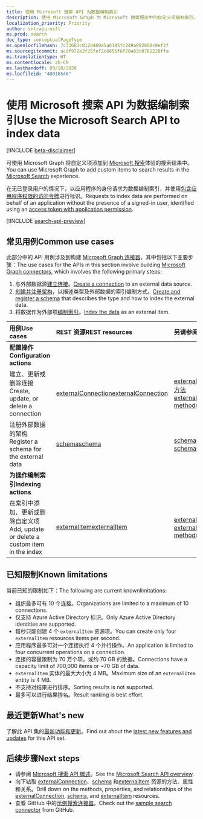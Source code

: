 ```yaml
---
title: 使用 Microsoft 搜索 API 为数据编制索引
description: 使用 Microsoft Graph 为 Microsoft 搜索服务中的自定义项编制索引。
localization_priority: Priority
author: snlraju-msft
ms.prod: search
doc_type: conceptualPageType
ms.openlocfilehash: 7c33683c812b469a5a6185fc249a892868c0ef2f
ms.sourcegitcommit: acdf972e2f25fef2c6855f6f28a63c0762228ffa
ms.translationtype: HT
ms.contentlocale: zh-CN
ms.lasthandoff: 09/18/2020
ms.locfileid: "48016546"
---
```

# <a name="use-the-microsoft-search-api-to-index-data"></a><span data-ttu-id="b7709-103">使用 Microsoft 搜索 API 为数据编制索引</span><span class="sxs-lookup"><span data-stu-id="b7709-103">Use the Microsoft Search API to index data</span></span>

[!INCLUDE [beta-disclaimer](../../includes/beta-disclaimer.md)]

<span data-ttu-id="b7709-104">可使用 Microsoft Graph 将自定义项添加到 [Microsoft 搜索](/microsoftsearch/overview-microsoft-search)体验的搜索结果中。</span><span class="sxs-lookup"><span data-stu-id="b7709-104">You can use Microsoft Graph to add custom items to search results in the [Microsoft Search](/microsoftsearch/overview-microsoft-search) experience.</span></span>

<span data-ttu-id="b7709-105">在无已登录用户的情况下，以应用程序的身份请求为数据编制索引，并使用[包含应用程序权限的访问令牌](/graph/auth-v2-service)进行标识。</span><span class="sxs-lookup"><span data-stu-id="b7709-105">Requests to index data are performed on behalf of an application without the presence of a signed-in user, identified using an [access token with application permission](/graph/auth-v2-service).</span></span>

[!INCLUDE [search-api-preview](../../includes/search-api-preview-signup.md)]

## <a name="common-use-cases"></a><span data-ttu-id="b7709-106">常见用例</span><span class="sxs-lookup"><span data-stu-id="b7709-106">Common use cases</span></span>

<span data-ttu-id="b7709-107">此部分中的 API 用例涉及到构建 [Microsoft Graph 连接器](/microsoftsearch/connectors-overview)，其中包括以下主要步骤：</span><span class="sxs-lookup"><span data-stu-id="b7709-107">The use cases for the APIs in this section involve building [Microsoft Graph connectors](/microsoftsearch/connectors-overview), which involves the following primary steps:</span></span>

1. <span data-ttu-id="b7709-108">与外部数据源[建立连接](../api/external-post-connections.md)。</span><span class="sxs-lookup"><span data-stu-id="b7709-108">[Create a connection](../api/external-post-connections.md) to an external data source.</span></span>
2. <span data-ttu-id="b7709-109">[创建并注册架构](../api/externalconnection-post-schema.md)，以描述类型及外部数据的索引编制方式。</span><span class="sxs-lookup"><span data-stu-id="b7709-109">[Create and register a schema](../api/externalconnection-post-schema.md) that describes the type and how to index the external data.</span></span>
3. <span data-ttu-id="b7709-110">将数据作为外部项[编制索引](../api/externalconnection-put-items.md)。</span><span class="sxs-lookup"><span data-stu-id="b7709-110">[Index the data](../api/externalconnection-put-items.md) as an external item.</span></span>

| <span data-ttu-id="b7709-111">用例</span><span class="sxs-lookup"><span data-stu-id="b7709-111">Use cases</span></span>                                        | <span data-ttu-id="b7709-112">REST 资源</span><span class="sxs-lookup"><span data-stu-id="b7709-112">REST resources</span></span>                              | <span data-ttu-id="b7709-113">另请参阅</span><span class="sxs-lookup"><span data-stu-id="b7709-113">See also</span></span> |
|:-------------------------------------------------|:--------------------------------------------|:--|
| <span data-ttu-id="b7709-114">**配置操作**</span><span class="sxs-lookup"><span data-stu-id="b7709-114">**Configuration actions**</span></span>                        |                                             |   |
| <span data-ttu-id="b7709-115">建立、更新或删除连接</span><span class="sxs-lookup"><span data-stu-id="b7709-115">Create, update, or delete a connection</span></span>           | [<span data-ttu-id="b7709-116">externalConnection</span><span class="sxs-lookup"><span data-stu-id="b7709-116">externalConnection</span></span>](externalconnection.md) | [<span data-ttu-id="b7709-117">externalConnection 方法</span><span class="sxs-lookup"><span data-stu-id="b7709-117">externalConnection methods</span></span>](externalconnection.md#methods) |
| <span data-ttu-id="b7709-118">注册外部数据的架构</span><span class="sxs-lookup"><span data-stu-id="b7709-118">Register a schema for the external data</span></span>          | [<span data-ttu-id="b7709-119">schema</span><span class="sxs-lookup"><span data-stu-id="b7709-119">schema</span></span>](schema.md)                         | [<span data-ttu-id="b7709-120">schema 方法</span><span class="sxs-lookup"><span data-stu-id="b7709-120">schema methods</span></span>](schema.md#methods) |
| <span data-ttu-id="b7709-121">**为操作编制索引**</span><span class="sxs-lookup"><span data-stu-id="b7709-121">**Indexing actions**</span></span>                             |                                             |   |
| <span data-ttu-id="b7709-122">在索引中添加、更新或删除自定义项</span><span class="sxs-lookup"><span data-stu-id="b7709-122">Add, update or delete a custom item in the index</span></span> | [<span data-ttu-id="b7709-123">externalItem</span><span class="sxs-lookup"><span data-stu-id="b7709-123">externalItem</span></span>](externalitem.md)             | [<span data-ttu-id="b7709-124">externalItem 方法</span><span class="sxs-lookup"><span data-stu-id="b7709-124">externalItem methods</span></span>](externalItem.md#methods) |

## <a name="known-limitations"></a><span data-ttu-id="b7709-125">已知限制</span><span class="sxs-lookup"><span data-stu-id="b7709-125">Known limitations</span></span>

<span data-ttu-id="b7709-126">当前已知的限制如下：</span><span class="sxs-lookup"><span data-stu-id="b7709-126">The following are current knownlimitations:</span></span>

- <span data-ttu-id="b7709-127">组织最多可有 10 个连接。</span><span class="sxs-lookup"><span data-stu-id="b7709-127">Organizations are limited to a maximum of 10 connections.</span></span>
- <span data-ttu-id="b7709-128">仅支持 Azure Active Directory 标识。</span><span class="sxs-lookup"><span data-stu-id="b7709-128">Only Azure Active Directory identities are supported.</span></span>
- <span data-ttu-id="b7709-129">每秒只能创建 4 个 `externalItem` 资源项。</span><span class="sxs-lookup"><span data-stu-id="b7709-129">You can create only four `externalItem` resources items per second.</span></span>
- <span data-ttu-id="b7709-130">应用程序最多可对一个连接执行 4 个并行操作。</span><span class="sxs-lookup"><span data-stu-id="b7709-130">An application is limited to four concurrent operations on a connection.</span></span>
- <span data-ttu-id="b7709-131">连接的容量限制为 70 万个项，或约 70 GB 的数据。</span><span class="sxs-lookup"><span data-stu-id="b7709-131">Connections have a capacity limit of 700,000 items or ~70 GB of data.</span></span>
- <span data-ttu-id="b7709-132">`externalItem` 实体的最大大小为 4 MB。</span><span class="sxs-lookup"><span data-stu-id="b7709-132">Maximum size of an `externalItem` entity is 4 MB.</span></span>
- <span data-ttu-id="b7709-133">不支持对结果进行排序。</span><span class="sxs-lookup"><span data-stu-id="b7709-133">Sorting results is not supported.</span></span>
- <span data-ttu-id="b7709-134">最多可以进行结果排名。</span><span class="sxs-lookup"><span data-stu-id="b7709-134">Result ranking is best effort.</span></span>

## <a name="whats-new"></a><span data-ttu-id="b7709-135">最近更新</span><span class="sxs-lookup"><span data-stu-id="b7709-135">What's new</span></span>
<span data-ttu-id="b7709-136">了解此 API 集的[最新功能和更新](/graph/whats-new-overview)。</span><span class="sxs-lookup"><span data-stu-id="b7709-136">Find out about the [latest new features and updates](/graph/whats-new-overview) for this API set.</span></span>

## <a name="next-steps"></a><span data-ttu-id="b7709-137">后续步骤</span><span class="sxs-lookup"><span data-stu-id="b7709-137">Next steps</span></span>

- <span data-ttu-id="b7709-138">请参阅 [Microsoft 搜索 API 概述](/graph/search-concept-overview)。</span><span class="sxs-lookup"><span data-stu-id="b7709-138">See the [Microsoft Search API overview](/graph/search-concept-overview).</span></span>
- <span data-ttu-id="b7709-139">向下钻取 [externalConnection](externalconnection.md)、[schema](schema.md) 和[externalItem](externalitem.md) 资源的方法、属性和关系。</span><span class="sxs-lookup"><span data-stu-id="b7709-139">Drill down on the methods, properties, and relationships of the [externalConnection](externalconnection.md), [schema](schema.md), and [externalItem](externalitem.md) resources.</span></span>
- <span data-ttu-id="b7709-140">查看 GitHub 中的[示例搜索连接器](https://github.com/microsoftgraph/msgraph-search-connector-sample)。</span><span class="sxs-lookup"><span data-stu-id="b7709-140">Check out the [sample search connector](https://github.com/microsoftgraph/msgraph-search-connector-sample) from GitHub.</span></span>



